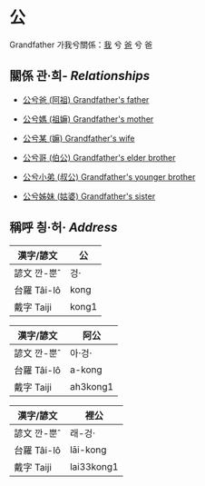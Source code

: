 # 公
Grandfather
가我兮關係：[我](member1.md) 兮 [爸](member2.md) 兮 爸

## 關係 관·희- _Relationships_

- [公兮爸 (阿祖) Grandfather's father](member29.md)

- [公兮媽 (祖嫲) Grandfather's mother](member30.md)

- [公兮某 (嫲) Grandfather's wife](member9.md)

- [公兮哥 (伯公) Grandfather's elder brother](member26.md)

- [公兮小弟 (叔公) Grandfather's younger brother](member27.md)

- [公兮姊妹 (姑婆) Grandfather's sister](member28.md)



## 稱呼 칑·허· _Address_

漢字/諺文 | 公
--- | ---
諺文 깐-뿐ˆ | 겅·
台羅 Tâi-lô | kong
戴字 Taiji | kong1


漢字/諺文 | 阿公
--- | ---
諺文 깐-뿐ˆ | 아·겅·
台羅 Tâi-lô | a-kong
戴字 Taiji | ah3kong1


漢字/諺文 | 裡公
--- | ---
諺文 깐-뿐ˆ | 래-겅·
台羅 Tâi-lô | lāi-kong
戴字 Taiji | lai33kong1



